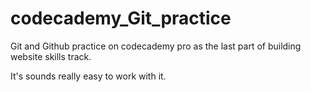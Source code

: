 # codecademy_Git_practice
Git and Github practice on codecademy pro as the last part of building website skills track.

It's sounds really easy to work with it.
